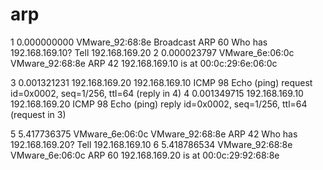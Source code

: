 # arp

1	0.000000000	VMware_92:68:8e	Broadcast	ARP	60	Who has 192.168.169.10? Tell 192.168.169.20
2	0.000023797	VMware_6e:06:0c	VMware_92:68:8e	ARP	42	192.168.169.10 is at 00:0c:29:6e:06:0c

3	0.001321231	192.168.169.20	192.168.169.10	ICMP	98	Echo (ping) request  id=0x0002, seq=1/256, ttl=64 (reply in 4)
4	0.001349715	192.168.169.10	192.168.169.20	ICMP	98	Echo (ping) reply    id=0x0002, seq=1/256, ttl=64 (request in 3)

5	5.417736375	VMware_6e:06:0c	VMware_92:68:8e	ARP	42	Who has 192.168.169.20? Tell 192.168.169.10
6	5.418786534	VMware_92:68:8e	VMware_6e:06:0c	ARP	60	192.168.169.20 is at 00:0c:29:92:68:8e

